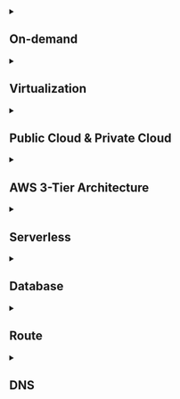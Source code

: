 <details>
<summary> <h2>On-demand</h2></summary>

<br>사용자가 필요할 때 즉시 이용할 수 있는 서비스나 제품을 제공하는 방식을 의미.

이는 특정 시간이나 장소에 구애받지 않고 사용자 요청에 따라 즉각적으로 제공되는 형태

## **On-demand `주요 특징`**

1. **즉시성**: 사용자가 요청하면 바로 서비스를 제공
2. **유연성**: 사용자가 원하는 시간과 장소에서 이용 가능
3. **개인화**: 사용자 요구에 맞춘 맞춤형 서비스 제공

## **On-demand `예시`**

- **스트리밍 서비스**: 넷플릭스, 유튜브 등에서 원하는 콘텐츠를 실시간으로 시청.
- **배달 서비스**: 배달의민족, 우버이츠와 같은 음식 배달 플랫폼.
- **차량 호출 서비스**: 우버, 카카오택시 등.
- **클라우드 컴퓨팅**: AWS, Google Cloud에서 필요한 만큼의 컴퓨팅 자원을 즉시 활용.

  - ✅ Auto Scaling
  - ✅ Load Balancing
----
<br>
</details>

<details>
<summary> <h2>Virtualization</h2></summary>

<br>가상화는 물리적인 IT 자원을 추상화하여 논리적인 자원으로 분리하고 관리하는 기술을 의미

이를 통해 하나의 물리적 하드웨어에서 여러 개의 가상 시스템을 실행하거나,

 여러 자원을 하나로 통합하여 효율적으로 사용가능

## **Virtualization `주요 특징`**

1. **자원 효율성**: 물리적 자원을 최대로 활용하여 비용 절감.
2. **유연성**: 필요에 따라 자원을 동적으로 할당하거나 조정 가능.
3. **격리성**: 각 가상 환경이 독립적으로 실행되어 보안성과 안정성 강화.
4. **확장성**: 클라우드 환경에서 손쉽게 확장 가능.

## **Virtualization `예시`**

- **하이퍼바이저(Hypervisor)**:  

  - 베어메탈 : VMware ESXi, Microsoft Hyper-V  
  - 호스트 기반 : Oracle VirtualBox, VMware Workstation  

<br>

- **가상 머신(Virtual Machine)**:  

  - 독립적인 운영체제와 애플리케이션 실행 환경 제공.  

<br>

- **컨테이너(Container)**:  

  - 경량화된 가상화 기술로, Docker, Kubernetes 등이 대표적.  

<br>


- **클라우드 컴퓨팅**:  
  - AWS, Azure, Google Cloud와 같은 플랫폼에서 가상 서버 제공.  ![alt text](image/image.png)

    - ✅ **IaaS (Infrastructure as a Service)**  
    - ✅ **PaaS (Platform as a Service)**  
    - ✅ **SaaS (Software as a Service)**  
----
<br>
</details>

<details>
<summary> <h2>Public Cloud & Private Cloud</h2></summary>

<br>클라우드 환경은 **Public Cloud**와 **Private Cloud**로 나뉘며, 각기 다른 특징과 용도를 가짐

![alt text](<image/image (1).png>)

<br>

## **Public Cloud** 

- **정의**:  

  제3자 클라우드 서비스 제공업체가 IT 자원(컴퓨팅, 스토리지, 네트워킹 등)을
  
   인터넷을 통해 여러 사용자(다중 테넌트)에게 공유하는 형태의 클라우드 환경 
  <br> <br>

- **주요 특징**:  

  1. **공유 인프라**  
     - 여러 사용자가 동일한 물리적 하드웨어를 공유하지만, 데이터는 논리적으로 분리됨.  

  2. **확장성**  
     - 필요에 따라 자원을 빠르게 확장하거나 축소 가능.  

  3. **비용 효율성**  
     - 초기 투자 비용이 낮고, 사용량 기반 종량제(pay-as-you-go) 요금제 제공.  

  4. **관리 책임**  
     - 클라우드 제공업체가 인프라 관리 및 유지보수를 담당.  

-----

![alt text](<image/image (2).png>)


- **예시**: 
 
  - ✅ AWS (Amazon Web Services)  
  - ✅  Microsoft Azure  
  - ✅  Google Cloud Platform (GCP)  

<br>

## **Private Cloud**

- 특수한 관리를 위해 설계된 클라우드 환경으로, 모든 하드웨어와 소프트웨어 자원이

    단일 사용자(싱글 테넌트)에게 전용으로 제공

- **주요 특징**:  

  1. **전용 인프라**  
     - 하나의 조직만이 자원을 사용하며, 보안과 제어 수준이 높음.  

  2. **맞춤화 가능**  
     - 조직의 요구에 맞게 하드웨어, 소프트웨어, 네트워크를 구성 가능.  

  3. **보안 강화**  
     - 데이터 프라이버시와 보안 & 규제 준수 요구사항 충족 가능
     
---


- **오해하면 안 되는 개념**:  

  Private Cloud라고 해서 반드시 `On-Premise` 환경만을 뜻하는 것은 아님.
  
  외부 클라우드 제공업체(AWS, GCP, NCP)를 통해 Private한 설계 가능

  - **예시**: 
 
  - ✅ AWS (Amazon Web Services)  
  - ✅  Microsoft Azure  
  - ✅  Google Cloud Platform (GCP)  
  - ✅  On-premise
</details>



<details>
<summary> <h2>AWS 3-Tier Architecture</h2></summary>

<br>웹 애플리케이션을 구성하는 표준적인 아키텍처로, 프레젠테이션 계층, 로직 계층, 데이터 계층으로 나눔
 
 각 계층은 독립적으로 작동하며, 서로 다른 역할을 수행

## **프레젠테이션 계층 (Presentation Tier)**

![alt text](<image/image (3).png>)

- **정의**:  
  사용자가 직접 상호작용하는 구성 요소로, 주로 사용자 인터페이스를 지원하며 GUI 또는 Front-End라고도 불림
  <br> <br>

- **주요 특징**:  

  1. **사용자 인터페이스**  
     - 사용자와의 직접적인 상호작용을 담당하며, Web Server, HTML, JavaScript, CSS 등이 포함됨.

  2. **로직 비포함**  
     - 사용자 인터페이스와 관계없는 데이터를 처리하는 로직은 포함하지 않음.

- **예시**:  
  - ✅ Web Server (Apache, Nginx)
  - ✅ HTML/CSS/JavaScript
  - ✅ React, Angular, Vue.js

-----

## **로직 계층 (Logic Tier)**

- **정의**:  
  사용자 작업을 애플리케이션 기능으로 변환하는데 필요한 코드로, 비즈니스 로직을 처리하는 핵심 계층.
  <br> <br>

- **주요 특징**:  

  1. **비즈니스 로직 처리**  
     - CRUD 데이터베이스 작업 및 데이터 처리를 담당하며, 서버 측 스크립트, API 등이 포함됨.

  2. **애플리케이션 기능 변환**  
     - 사용자 요청을 실제 애플리케이션 기능으로 변환.

- **예시**:  
  - ✅ Application Server (Node.js, Django, Spring)
  - ✅ API Gateway
  - ✅ Lambda Functions

-----

## **데이터 계층 (Data Tier)**

- **정의**:  
  애플리케이션과 관련된 데이터를 보관하는 스토리지 미디어로, 데이터의 영속성과 일관성을 보장.
  <br> <br>

- **주요 특징**:  

  1. **데이터 저장 및 관리**  
     - 데이터베이스, 객체 스토어, 캐시 및 파일 시스템을 포함하여 데이터를 저장하고 관리.

  2. **데이터 일관성 보장**  
     - 데이터의 영속성과 일관성을 보장하며, SQL/NoSQL 데이터베이스, 파일 스토리지, 캐시 시스템 등이 포함됨.

- **예시**:  
  - ✅ RDS (MySQL, PostgreSQL)
  - ✅ DynamoDB
  - ✅ S3, EFS

----
<br>
</details>


<details>
<summary><h2>Serverless</h2></summary>

![alt text](image/serverless.png)

서버리스 컴퓨팅은 클라우드 컴퓨팅의 한 모델로, 개발자가 서버를 직접 관리하지 않고

 애플리케이션을 구축하고 실행할 수 있도록 지원하는 방식

<br>

## **Serverless `주요 특징`**

1. **인프라 관리 불필요**:  
   - 서버 프로비저닝, 유지보수, 확장 등을 클라우드 제공업체가 처리.

2. **온디맨드 실행**:  
   - 애플리케이션이 호출될 때만 실행되며, 유휴 상태에서는 비용이 발생하지 않음.  
3. **자동 확장성**:  
   - 트래픽 증가 시 자동으로 리소스를 확장하여 대응 가능.  
4. **비용 효율성**:  
   - 사용한 만큼만 비용을 지불하는 종량제 방식.

<br>

## **Serverless `예시`**

- **Function as a Service (FaaS)**:  
  - AWS Lambda, Google Cloud Functions, Azure Functions 등 이벤트 기반의 함수 실행 서비스.

- **Backend as a Service (BaaS)**:  
  - Firebase, AWS Amplify 등 인증, 데이터베이스, 스토리지 등의 백엔드 기능 제공.
- **API Gateway**:  
  - AWS API Gateway와 같은 서비스로 API 요청을 관리하고 라우팅.

<br>

## **Serverless `장점`**

1. **개발 생산성 향상**:  
   - 인프라 관리 부담이 줄어들어 개발 속도가 빨라짐.  

2. **비용 절감**:  
   - 사용한 만큼만 비용을 지불하므로 유휴 리소스 비용이 없음.  
3. **빠른 배포**:  
   - DevOps 작업이 간소화되어 애플리케이션 배포 시간이 단축됨.  

<br>

## **Serverless `단점 및 한계`**

1. **초기 호출 지연(Cold Start)**:  
   - 함수가 처음 호출될 때 지연 시간이 발생할 수 있음. 

2. **벤더 종속성(Vendor Lock-in)**:  
   - 특정 클라우드 제공업체의 기술에 의존하게 될 가능성 존재.  
3. **복잡한 디버깅 및 모니터링**:  
   - 분산된 환경에서 문제를 추적하거나 디버깅하는 데 어려움이 있음.

<br>

## **Serverless `적용 사례`**

- **웹 애플리케이션**:  
  - 정적 웹사이트 호스팅 및 동적 API 백엔드 처리.
  
- **IoT 데이터 처리**:  
  - IoT 기기의 이벤트 기반 데이터 처리.
- **데이터 분석 및 ETL 파이프라인**:  
  - 이벤트 기반으로 데이터를 처리하고 변환.
</details>

<details>
<summary><h2>Database</h2></summary>

![alt text](image/database-type.png)

<br>데이터베이스는 데이터를 체계적으로 저장하고 관리하는 시스템으로,

다양한 애플리케이션에서 데이터를 효율적으로 처리하고 검색할 수 있도록 지원

## **Database `주요 특징`**

1. **데이터 무결성**:  
   - 데이터의 정확성과 일관성을 유지하며, 데이터 손실을 방지합니다.

2. **데이터 보안**:  
   - 권한 관리 및 암호화를 통해 데이터 접근을 제어하고 보호합니다.

3. **데이터 중복 최소화**:  
   - 데이터베이스 설계를 통해 데이터 중복을 줄이고 저장 공간을 효율적으로 사용합니다.

4. **동시성 제어**:  
   - 여러 사용자가 동시에 데이터에 접근할 수 있도록 지원하며, 충돌을 방지합니다.

## **Database `예시`**

- **관계형 데이터베이스 (RDBMS)**:  
  - MySQL, PostgreSQL, Oracle Database 등. 테이블 기반의 데이터 저장 및 SQL을 사용한 쿼리 지원.

- **비관계형 데이터베이스 (NoSQL)**:  
  - MongoDB, Cassandra, Redis 등. 다양한 데이터 모델을 지원하며, 대규모 데이터 처리에 적합.

- **클라우드 데이터베이스**:  
  - Amazon RDS, Google Cloud SQL, Azure SQL Database 등. 클라우드 환경에서 데이터베이스 서비스 제공.

<br>
</details>

<details>

<summary><h2>Route</h2></summary>

<br>라우팅은 네트워크에서 데이터 패킷의 경로를 결정하는 과정으로, 데이터가 목적지에 도달할 수 있도록 최적의 경로를 선택

## **Route `주요 특징`**

1. **경로 선택**:  
   - 네트워크 내에서 데이터 패킷이 이동할 최적의 경로를 선택

2. **데이터 전달**:  
   - 선택된 경로를 통해 데이터 패킷을 목적지까지 전달

3. **네트워크 효율성**:  
   - 네트워크 자원을 효율적으로 사용하여 데이터 전송 속도를 최적화함

4. **장애 대응**:  
   - 경로에 장애가 발생할 경우 대체 경로를 통해 데이터 전송을 지속

## **Route `예시`**

- **라우팅 서비스**:  
  - AWS Route 53과 같은 클라우드 기반의 DNS 및 라우팅 서비스가 경로 설정과 데이터 패킷 전달을 지원

- **라우팅 프로토콜**:  
  - OSPF, BGP, RIP 등 다양한 프로토콜이 경로 선택을 지원

<br>
</details>


<details>

<summary><h2>DNS</h2></summary>

<br>DNS(Domain Name System)는 도메인 이름을 IP 주소로 변환하는 시스템으로, 인터넷에서 사용자가 웹사이트에 쉽게 접근할 수 있도록 지원

## **DNS `주요 특징`**

1. **도메인 이름 해석**:  
   - 사용자가 입력한 도메인 이름을 해당 서버의 IP 주소로 변환

2. **계층 구조**:  
   - 루트 도메인, 최상위 도메인(TLD), 하위 도메인으로 구성된 계층적 구조를 가짐

3. **분산 데이터베이스**:  
   - 전 세계에 분산된 서버들이 DNS 정보를 저장하고 관리

4. **캐싱**:  
   - 자주 조회되는 DNS 정보를 캐싱하여 조회 속도를 향상

## **DNS `예시`**

- **DNS 서비스 제공자**:  
  - AWS Route 53, Google Cloud DNS, Cloudflare DNS 등 다양한 클라우드 기반 DNS 서비스가 있음

- **DNS 레코드 유형**:  
  - A, AAAA, CNAME, MX, TXT 등 다양한 레코드 유형이 도메인과 관련된 정보를 제공

<br>
</details>